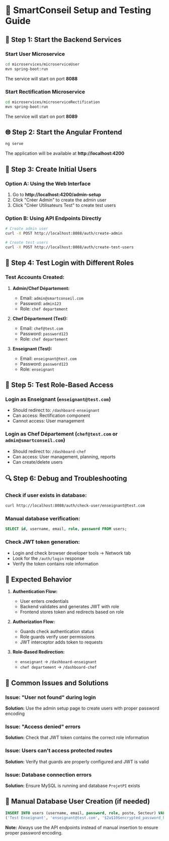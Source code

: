 # 🚀 SmartConseil Setup and Testing Guide

## 🔧 **Step 1: Start the Backend Services**

### Start User Microservice
```bash
cd microservices/microserviceUser
mvn spring-boot:run
```
The service will start on port **8088**

### Start Rectification Microservice
```bash
cd microservices/microserviceRectification
mvn spring-boot:run
```
The service will start on port **8089**

## 🌐 **Step 2: Start the Angular Frontend**
```bash
ng serve
```
The application will be available at **http://localhost:4200**

## 👥 **Step 3: Create Initial Users**

### Option A: Using the Web Interface
1. Go to **http://localhost:4200/admin-setup**
2. Click "Créer Admin" to create the admin user
3. Click "Créer Utilisateurs Test" to create test users

### Option B: Using API Endpoints Directly
```bash
# Create admin user
curl -X POST http://localhost:8088/auth/create-admin

# Create test users
curl -X POST http://localhost:8088/auth/create-test-users
```

## 🔐 **Step 4: Test Login with Different Roles**

### Test Accounts Created:
1. **Admin/Chef Département:**
   - Email: `admin@smartconseil.com`
   - Password: `admin123`
   - Role: `chef departement`

2. **Chef Département (Test):**
   - Email: `chef@test.com`
   - Password: `password123`
   - Role: `chef departement`

3. **Enseignant (Test):**
   - Email: `enseignant@test.com`
   - Password: `password123`
   - Role: `enseignant`

## 🧪 **Step 5: Test Role-Based Access**

### Login as Enseignant (`enseignant@test.com`)
- Should redirect to: `/dashboard-enseignant`
- Can access: Rectification component
- Cannot access: User management

### Login as Chef Département (`chef@test.com` or `admin@smartconseil.com`)
- Should redirect to: `/dashboard-chef`
- Can access: User management, planning, reports
- Can create/delete users

## 🔍 **Step 6: Debug and Troubleshooting**

### Check if user exists in database:
```bash
curl http://localhost:8088/auth/check-user/enseignant@test.com
```

### Manual database verification:
```sql
SELECT id, username, email, role, password FROM users;
```

### Check JWT token generation:
- Login and check browser developer tools → Network tab
- Look for the `/auth/login` response
- Verify the token contains role information

## 🎯 **Expected Behavior**

1. **Authentication Flow:**
   - User enters credentials
   - Backend validates and generates JWT with role
   - Frontend stores token and redirects based on role

2. **Authorization Flow:**
   - Guards check authentication status
   - Role guards verify user permissions
   - JWT interceptor adds token to requests

3. **Role-Based Redirection:**
   - `enseignant` → `/dashboard-enseignant`
   - `chef departement` → `/dashboard-chef`

## 🚨 **Common Issues and Solutions**

### Issue: "User not found" during login
**Solution:** Use the admin setup page to create users with proper password encoding

### Issue: "Access denied" errors
**Solution:** Check that JWT token contains the correct role information

### Issue: Users can't access protected routes
**Solution:** Verify that guards are properly configured and JWT is valid

### Issue: Database connection errors
**Solution:** Ensure MySQL is running and database `ProjetPI` exists

## 📝 **Manual Database User Creation (if needed)**
```sql
INSERT INTO users (username, email, password, role, poste, Secteur) VALUES 
('Test Enseignant', 'enseignant@test.com', '$2a$10$encrypted_password_here', 'enseignant', 'Professeur', 'Informatique');
```
**Note:** Always use the API endpoints instead of manual insertion to ensure proper password encoding.

